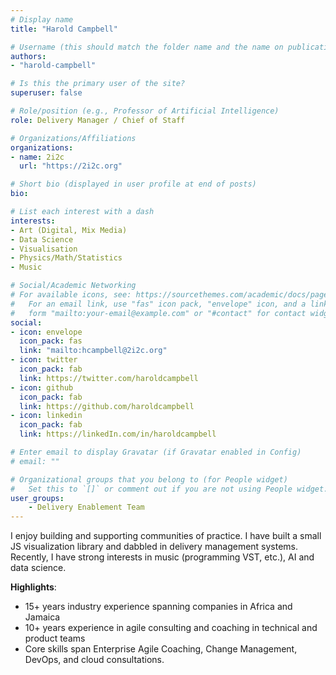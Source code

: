 ```yaml
---
# Display name
title: "Harold Campbell"

# Username (this should match the folder name and the name on publications)
authors:
- "harold-campbell"

# Is this the primary user of the site?
superuser: false

# Role/position (e.g., Professor of Artificial Intelligence)
role: Delivery Manager / Chief of Staff

# Organizations/Affiliations
organizations:
- name: 2i2c
  url: "https://2i2c.org"

# Short bio (displayed in user profile at end of posts)
bio:

# List each interest with a dash
interests:
- Art (Digital, Mix Media)
- Data Science
- Visualisation
- Physics/Math/Statistics
- Music

# Social/Academic Networking
# For available icons, see: https://sourcethemes.com/academic/docs/page-builder/#icons
#   For an email link, use "fas" icon pack, "envelope" icon, and a link in the
#   form "mailto:your-email@example.com" or "#contact" for contact widget.
social:
- icon: envelope
  icon_pack: fas
  link: "mailto:hcampbell@2i2c.org"
- icon: twitter
  icon_pack: fab
  link: https://twitter.com/haroldcampbell
- icon: github
  icon_pack: fab
  link: https://github.com/haroldcampbell
- icon: linkedin
  icon_pack: fab
  link: https://linkedIn.com/in/haroldcampbell

# Enter email to display Gravatar (if Gravatar enabled in Config)
# email: ""

# Organizational groups that you belong to (for People widget)
#   Set this to `[]` or comment out if you are not using People widget.
user_groups:
    - Delivery Enablement Team
---
```


I enjoy building and supporting communities of practice. I have built a small JS visualization library and dabbled in delivery management systems. Recently, I have strong interests in music (programming VST, etc.), AI and data science.

**Highlights**:

- 15+ years industry experience spanning companies in Africa and Jamaica
- 10+ years experience in agile consulting and coaching in technical and product teams
- Core skills span Enterprise Agile Coaching, Change Management, DevOps, and cloud consultations.
